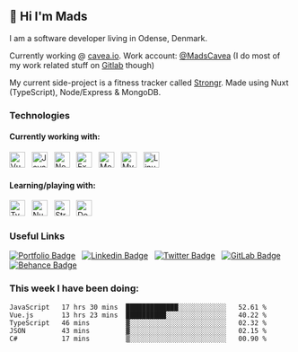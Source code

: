 ## 👋 Hi I'm Mads

I am a software developer living in Odense, Denmark.

Currently working @ [cavea.io](https://cavea.io). Work account: [@MadsCavea](https://github.com/MadsCavea) (I do most of my work related stuff on [Gitlab](https://gitlab.com/Hougesen) though)

My current side-project is a fitness tracker called [Strongr](https://stron.gr). Made using Nuxt (TypeScript), Node/Express & MongoDB.

### Technologies

#### Currently working with:

<img src="https://img.shields.io/badge/Vue.js-282C34?logo=vuedotjs&style=for-the-badge&link=https://github.com/Hougesen?tab=repositories&q=&type=&language=vue&sort=" alt="Vue.js logo" title="Vue.js" height="28" /> &nbsp;
<img src="https://img.shields.io/badge/JavaScript-282C34?logo=javascript&style=for-the-badge&link=https://github.com/Hougesen?tab=repositories&q=&type=&language=javascript&sort=" alt="JavaScript logo" title="JavaScript" height="28" /> &nbsp;
<img src="https://img.shields.io/badge/Node.js-282C34?logo=node-dot-js&style=for-the-badge&link=https://github.com/Hougesen?tab=repositories&q=&type=&language=javascript&sort=" alt="Node.js logo" title="Node.js" height="28" /> &nbsp;
<img src="https://img.shields.io/badge/Express-282C34?logo=express&style=for-the-badge&link=https://github.com/Hougesen?tab=repositories&q=&type=&language=javascript&sort=" alt="Express.js logo" title="Express.js" height="28" /> &nbsp;
<img src="https://img.shields.io/badge/MongoDB-282C34?logo=mongodb&style=for-the-badge&link=https://github.com/Hougesen?tab=repositories&q=mongodb&type=&language=&sort=" alt="MongoDB logo" title="MongoDB" height="28" /> &nbsp;
<img src="https://img.shields.io/badge/MySQL-282C34?logo=mysql&style=for-the-badge&logoColor=white&link=https://github.com/Hougesen?tab=repositories&q=mysql&type=&language=&sort=" alt="MySQL logo" title="MySQL" height="28" /> &nbsp;
<img src="https://img.shields.io/badge/Linux-282C34?logo=linux&style=for-the-badge&logoColor=white&link=https://github.com/Hougesen?tab=repositories&q=linux&type=&language=&sort=" alt="Linux logo" title="Linux" height="28" /> &nbsp;

#### Learning/playing with:

<img src="https://img.shields.io/badge/TypeScript-282C34?logo=typescript&style=for-the-badge&link=https://github.com/Hougesen?tab=repositories&q=typescript&type=&language=&sort=" alt="TypeScript logo" title="TypeScript" height="28" /> &nbsp;
<img src="https://img.shields.io/badge/Nuxt.js-282C34?logo=nuxt-dot-js&style=for-the-badge&link=https://github.com/Hougesen?tab=repositories&q=nuxt&type=&language=&sort=" alt="Nuxt.js logo" title="Nuxt.js" height="28" /> &nbsp;
<img src="https://img.shields.io/badge/Strapi-282C34?logo=Strapi&style=for-the-badge&logoColor=8c4bff&link=https://github.com/Hougesen?tab=repositories&q=strapi&type=&language=&sort=" alt="Strapi logo" title="Strapi" height="28" /> &nbsp;
<img src="https://img.shields.io/badge/Docker-282C34?logo=docker&style=for-the-badge&link=https://github.com/Hougesen?tab=repositories&q=docker&type=&language=&sort=" alt="Docker logo" title="Docker" height="28" /> &nbsp;

<!-- #### Previously worked/played with:
<img src="https://img.shields.io/badge/PHP-282C34?logo=php&style=for-the-badge&link=https://github.com/Hougesen?tab=repositories&q=&type=&language=php&sort=" alt="PHP logo" title="PHP" height="28" /> &nbsp;
<img src="https://img.shields.io/badge/Ruby-282C34?logo=ruby&style=for-the-badge&logoColor=cc342d&link=https://github.com/Hougesen?tab=repositories&q=&type=&language=ruby&sort=" alt="Ruby logo" title="Ruby" height="28" /> &nbsp;
 -->

### Useful Links

[![Portfolio Badge](https://img.shields.io/badge/Portfolio-282C34?&style=for-the-badge&logo=node-js&logoColor=white&link=https://mhouge.dk/)](https://mhouge.dk/) &nbsp;
[![Linkedin Badge](https://img.shields.io/badge/-LinkedIn-282C34?style=for-the-badge&logo=Linkedin&logoColor=0077b5&link=https://www.linkedin.com/in/mads-hougesen/)](https://www.linkedin.com/in/mads-hougesen-78733016a/) &nbsp;
[![Twitter Badge](https://img.shields.io/badge/-Twitter-282C34?style=for-the-badge&logo=Twitter&link=https://twitter.com/Mads_Hougesen/)](https://twitter.com/Mads_Hougesen/) &nbsp;
[![GitLab Badge](https://img.shields.io/badge/-GitLab-282C34?style=for-the-badge&logo=GitLab&link=https://gitlab.com/Hougesen/)](https://gitlab.com/Hougesen) &nbsp;
[![Behance Badge](https://img.shields.io/badge/-Behance-282C34?style=for-the-badge&logo=Behance&logoColor=1769ff&link=https://www.behance.net/MadsHougesen/)](https://www.behance.net/MadsHougesen/) &nbsp;

<!-- * [CodeWars](https://www.codewars.com/users/Hougesen) // [LeetCode](https://leetcode.com/hougesen/) -->

### This week I have been doing:

<!--START_SECTION:waka-->
```text
JavaScript   17 hrs 30 mins  █████████████░░░░░░░░░░░░   52.61 % 
Vue.js       13 hrs 23 mins  ██████████░░░░░░░░░░░░░░░   40.22 % 
TypeScript   46 mins         ▓░░░░░░░░░░░░░░░░░░░░░░░░   02.32 % 
JSON         43 mins         ▓░░░░░░░░░░░░░░░░░░░░░░░░   02.15 % 
C#           17 mins         ▒░░░░░░░░░░░░░░░░░░░░░░░░   00.90 % 
```
<!--END_SECTION:waka-->
